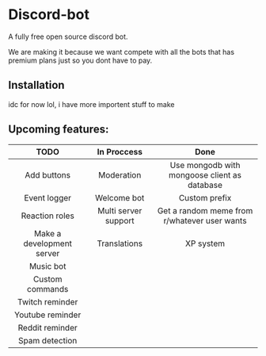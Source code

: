 # Discord-bot
A fully free open source discord bot.

We are making it because we want compete with all the bots that has premium plans just so you dont have to pay.
## **Installation**
idc for now lol, i have more importent stuff to make
## **Upcoming features:**
| TODO 	| In Proccess 	| Done
|:----:	|:------------:	|:----:	
|Add buttons|Moderation|Use mongodb with mongoose client as database
|Event logger|Welcome bot|Custom prefix
|Reaction roles|Multi server support|Get a random meme from r/whatever user wants
|Make a development server|Translations| XP system
|Music bot|              	|
|Custom commands|              	|
|Twitch reminder|              	|
|Youtube reminder|              	|
|Reddit reminder|              	|
|Spam detection|              	|
